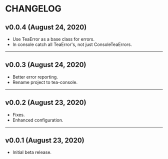 # CHANGELOG


## v0.0.4 (August 24, 2020)

- Use TeaError as a base class for errors.
- In console catch all TeaError's, not just ConsoleTeaErrors.


---


## v0.0.3 (August 24, 2020)

- Better error reporting.
- Rename project to tea-console.


---


## v0.0.2 (August 23, 2020)

- Fixes.
- Enhanced configuration.


---


## v0.0.1 (August 23, 2020)

- Initial beta release. 
